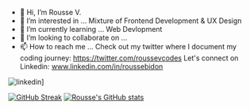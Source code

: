 - 👋 Hi, I’m Rousse V. 
- 👀 I’m interested in ... Mixture of Frontend Development  & UX Design
- 🌱 I’m currently learning ... Web Devlopment 
- 💞️ I’m looking to collaborate on ... 
- 📫 How to reach me ... Check out my twitter where I document my coding journey: https://twitter.com/roussevcodes
Let's connect on Linkedin: www.linkedin.com/in/roussebidon

![linkedin](https://img.shields.io/badge/Linkedin-0e76a8?style=for-the-badge&logo=Linkedin&logoColor=white)]


[![GitHub Streak](https://github-readme-streak-stats.herokuapp.com/?user=rbidon&theme=dark)](https://git.io/streak-stats)
[![Rousse's GitHub stats](https://github-readme-stats.vercel.app/api?username=rbidon&show_icons=true)](https://github.com/rbidon/github-readme-stats)
<!---
rbidon/rbidon is a ✨ special ✨ repository because its `README.md` (this file) appears on your GitHub profile.
You can click the Preview link to take a look at your changes.
--->

